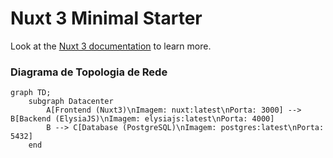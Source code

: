 # Nuxt 3 Minimal Starter

Look at the [Nuxt 3 documentation](https://nuxt.com/docs/getting-started/introduction) to learn more.

### Diagrama de Topologia de Rede

```mermaid
graph TD;
    subgraph Datacenter
        A[Frontend (Nuxt3)\nImagem: nuxt:latest\nPorta: 3000] --> B[Backend (ElysiaJS)\nImagem: elysiajs:latest\nPorta: 4000]
        B --> C[Database (PostgreSQL)\nImagem: postgres:latest\nPorta: 5432]
    end
```
